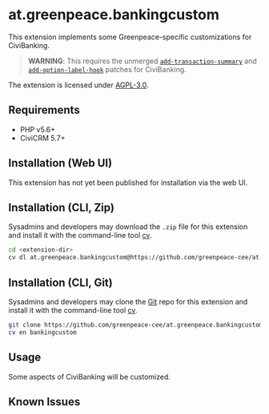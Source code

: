 # at.greenpeace.bankingcustom

This extension implements some Greenpeace-specific customizations for CiviBanking.

> **WARNING**: This requires the unmerged [`add-transaction-summary`](https://github.com/greenpeace-cee/org.project60.banking/tree/add-transaction-summary)
and [`add-option-label-hook`](https://github.com/greenpeace-cee/org.project60.banking/tree/add-option-label-hook) patches for CiviBanking.  

The extension is licensed under [AGPL-3.0](LICENSE.txt).

## Requirements

* PHP v5.6+
* CiviCRM 5.7+

## Installation (Web UI)

This extension has not yet been published for installation via the web UI.

## Installation (CLI, Zip)

Sysadmins and developers may download the `.zip` file for this extension and
install it with the command-line tool [cv](https://github.com/civicrm/cv).

```bash
cd <extension-dir>
cv dl at.greenpeace.bankingcustom@https://github.com/greenpeace-cee/at.greenpeace.bankingcustom/archive/master.zip
```

## Installation (CLI, Git)

Sysadmins and developers may clone the [Git](https://en.wikipedia.org/wiki/Git) repo for this extension and
install it with the command-line tool [cv](https://github.com/civicrm/cv).

```bash
git clone https://github.com/greenpeace-cee/at.greenpeace.bankingcustom.git
cv en bankingcustom
```

## Usage

Some aspects of CiviBanking will be customized.

## Known Issues
